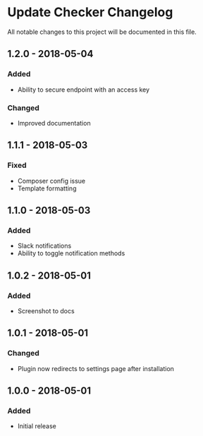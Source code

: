# Update Checker Changelog

All notable changes to this project will be documented in this file.

## 1.2.0 - 2018-05-04

### Added
- Ability to secure endpoint with an access key

### Changed
- Improved documentation

## 1.1.1 - 2018-05-03

### Fixed
- Composer config issue
- Template formatting

## 1.1.0 - 2018-05-03

### Added
- Slack notifications
- Ability to toggle notification methods

## 1.0.2 - 2018-05-01

### Added
- Screenshot to docs

## 1.0.1 - 2018-05-01

### Changed
- Plugin now redirects to settings page after installation

## 1.0.0 - 2018-05-01

### Added
- Initial release
